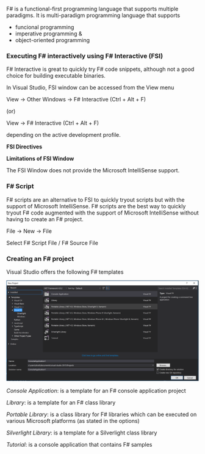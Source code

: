 F# is a functional-first programming language that supports multiple paradigms. It is multi-paradigm programming language that supports

* funcional programming
* imperative programming &
* object-oriented programming

### Executing F# interactively using F# Interactive (FSI)

F# Interactive is great to quickly try F# code snippets, although not a good choice for building executable binaries. 

In Visual Studio, FSI window can be accessed from the View menu

View -> Other Windows -> F# Interactive (Ctrl + Alt + F)

(or)

View -> F# Interactive (Ctrl + Alt + F)

depending on the active development profile.

**FSI Directives**



**Limitations of FSI Window**

The FSI Window does not provide the Microsoft IntelliSense support. 

### F# Script

F# scripts are an alternative to FSI to quickly tryout scripts but with the support of Microsoft IntelliSense. F# scripts are the best way to quickly tryout F# code augmented with the support of Microsoft IntelliSense without having to create an F# project.

File -> New -> File

Select F# Script File / F# Source File

### Creating an F# project

Visual Studio offers the following F# templates

![](_misc/Creating%20an%20F%23%20project.PNG)

*Console Application*: is a template for an F# console application project

*Library*: is a template for an F# class library

*Portable Library*: is a class library for F# libraries which can be executed on various Microsoft platforms (as stated in the options)

*Silverlight Library*: is a template for a Silverlight class library

*Tutorial*: is a console application that contains F# samples
